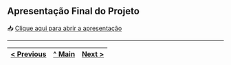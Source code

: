 ## Apresentação Final do Projeto

📥 [Clique aqui para abrir a apresentação](Apresentacao_Projeto_Ensino.pdf)



---
[< Previous](cd3.md) | [^ Main](../../../) | [Next >](cd1.md)
:--- | :---: | ---: 
